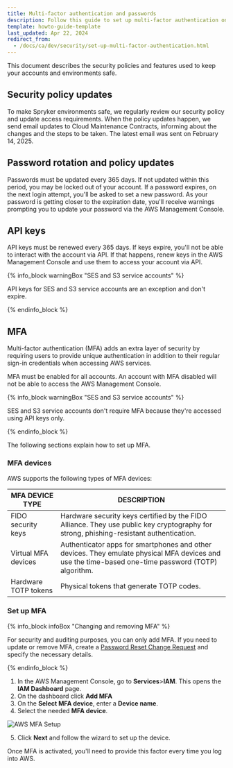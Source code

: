 ```yaml
---
title: Multi-factor authentication and passwords
description: Follow this guide to set up multi-factor authentication on Spryker, improving your security with detailed MFA device and configuration steps.
template: howto-guide-template
last_updated: Apr 22, 2024
redirect_from:
  - /docs/ca/dev/security/set-up-multi-factor-authentication.html
---
```


This document describes the security policies and features used to keep your accounts and environments safe.

## Security policy updates

To make Spryker environments safe, we regularly review our security policy and update access requirements. When the policy updates happen, we send email updates to Cloud Maintenance Contracts, informing about the changes and the steps to be taken. The latest email was sent on February 14, 2025.


## Password rotation and policy updates

Passwords must be updated every 365 days. If not updated within this period, you may be locked out of your account. If a password expires, on the next login attempt, you'll be asked to set a new password. As your password is getting closer to the expiration date, you'll receive warnings prompting you to update your password via the AWS Management Console.


## API keys

API keys must be renewed every 365 days. If keys expire, you'll not be able to interact with the account via API. If that happens, renew keys in the AWS Management Console and use them to access your account via API.


{% info_block warningBox "SES and S3 service accounts" %}

API keys for SES and S3 service accounts are an exception and don't expire.

{% endinfo_block %}


## MFA

Multi-factor authentication (MFA) adds an extra layer of security by requiring users to provide unique authentication in addition to their regular sign-in credentials when accessing AWS services.

MFA must be enabled for all accounts. An account with MFA disabled will not be able to access the AWS Management Console.


{% info_block warningBox "SES and S3 service accounts" %}

SES and S3 service accounts don't require MFA because they're accessed using API keys only.

{% endinfo_block %}


The following sections explain how to set up MFA. 

### MFA devices

AWS supports the following types of MFA devices:

| MFA DEVICE TYPE | DESCRIPTION |
| - | - |
| FIDO security keys | Hardware security keys certified by the FIDO Alliance. They use public key cryptography for strong, phishing-resistant authentication. |
| Virtual MFA devices | Authenticator apps for smartphones and other devices. They emulate physical MFA devices and use the time-based one-time password (TOTP) algorithm. |
| Hardware TOTP tokens | Physical tokens that generate TOTP codes. |

### Set up MFA

{% info_block infoBox "Changing and removing MFA" %}

For security and auditing purposes, you can only add MFA. If you need to update or remove MFA, create a [Password Reset Change Request](https://spryker.force.com/support/s/) and specify the necessary details.

{% endinfo_block %}

1. In the AWS Management Console, go to **Services**>**IAM**.
This opens the **IAM Dashboard** page.
2. On the dashboard click **Add MFA**
3. On the **Select MFA device**, enter a **Device name**.
4. Select the needed **MFA device**.

![AWS MFA Setup](https://spryker.s3.eu-central-1.amazonaws.com/cloud-docs/Spryker+Cloud/Security/Multi+Factor+Authentication/aws_mfa_example.png)

5. Click **Next** and follow the wizard to set up the device.

Once MFA is activated, you'll need to provide this factor every time you log into AWS.
